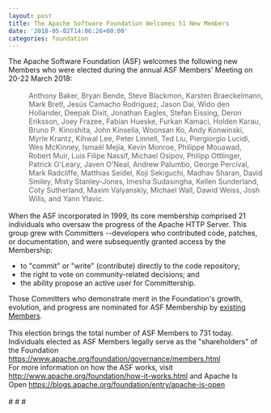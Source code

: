 ```yaml
---
layout: post
title: The Apache Software Foundation Welcomes 51 New Members
date: '2018-05-02T14:06:26+00:00'
categories: foundation
---
```

<div>The Apache Software Foundation (ASF) welcomes the following new Members who were elected during the annual ASF Members' Meeting on 20-22 March 2018:</div> 
  <div><br /></div> 
  <blockquote style="margin: 0px 0px 0px 40px; border: none; padding: 0px;"> 
    <div> 
      <div>Anthony Baker, Bryan Bende, Steve Blackmon, Karsten Braeckelmann, Mark Bretl, Jesús Camacho Rodríguez, Jason Dai, Wido den Hollander, Deepak Dixit, Jonathan Eagles, Stefan Eissing, Deron Eriksson, Joey Frazee, Fabian Hueske, Furkan Kamaci, Holden Karau, Bruno P. Kinoshita, John Kinsella, Woonsan Ko, Andy Konwinski, Myrle Krantz, Kihwal Lee, Peter Linnell, Ted Liu, Piergiorgio Lucidi, Wes McKinney, Ismaël Mejía, Kevin Monroe, Philippe Mouawad, Robert Muir, Luis Filipe Nassif, Michael Osipov, Philipp Ottlinger, Patrick O'Leary, Javen O'Neal, Andrew Palumbo, George Percival, Mark Radcliffe, Matthias Seidel, Koji Sekiguchi, Madhav Sharan, David Smiley, Misty Stanley-Jones, Imesha Sudasingha, Kellen Sunderland, Coty Sutherland, Maxim Valyanskiy, Michael Wall, Dawid Weiss, Josh Wills, and Yann Ylavic.</div> 
    </div> 
  </blockquote> 
  <div><br /></div> 
  <div>When the ASF incorporated in 1999, its core membership comprised 21 individuals who oversaw the progress of the Apache HTTP Server. This group grew with Committers --developers who contributed code, patches, or documentation, and were subsequently granted access by the Membership:</div> 
  <p> </p> 
  <ul> 
    <li>to &quot;commit&quot; or &quot;write&quot; (contribute) directly to the code repository;</li> 
    <li>the right to vote on community-related decisions; and</li> 
    <li>the ability propose an active user for Committership.</li> 
  </ul> 
  <p> </p> 
  <div>Those Committers who demonstrate merit in the Foundation's growth, evolution, and progress are nominated for ASF Membership by <a href="http://apache.org/foundation/members.html">existing Members</a>.</div> 
  <div><br /></div> 
  <div>This election brings the total number of ASF Members to 731 today. Individuals elected as ASF Members legally serve as the &quot;shareholders&quot; of the Foundation <a href="https://www.apache.org/foundation/governance/members.html">https://www.apache.org/foundation/governance/members.html</a></div> 
  <div>For more information on how the ASF works, visit <a href="http://www.apache.org/foundation/how-it-works.html">http://www.apache.org/foundation/how-it-works.html</a>&nbsp;and Apache Is Open&nbsp;<a href="https://blogs.apache.org/foundation/entry/apache-is-open">https://blogs.apache.org/foundation/entry/apache-is-open</a></div> 
  <div><br /></div> 
  <div># # #&nbsp;</div>

